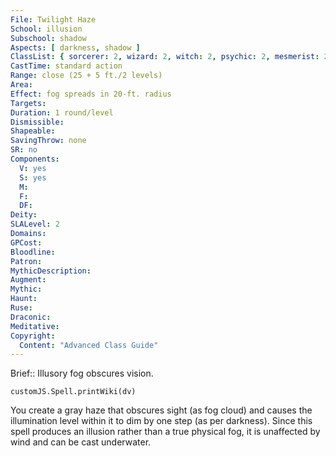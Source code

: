 ```yaml
---
File: Twilight Haze
School: illusion
Subschool: shadow
Aspects: [ darkness, shadow ]
ClassList: { sorcerer: 2, wizard: 2, witch: 2, psychic: 2, mesmerist: 2, spiritualist: 2 }
CastTime: standard action
Range: close (25 + 5 ft./2 levels)
Area: 
Effect: fog spreads in 20-ft. radius
Targets: 
Duration: 1 round/level
Dismissible: 
Shapeable: 
SavingThrow: none
SR: no
Components:
  V: yes
  S: yes
  M: 
  F: 
  DF: 
Deity: 
SLALevel: 2
Domains: 
GPCost: 
Bloodline: 
Patron: 
MythicDescription: 
Augment: 
Mythic: 
Haunt: 
Ruse: 
Draconic: 
Meditative: 
Copyright:
  Content: "Advanced Class Guide"
---
```

Brief:: Illusory fog obscures vision.

```dataviewjs
customJS.Spell.printWiki(dv)
```

You create a gray haze that obscures sight (as fog cloud) and causes the illumination level within it to dim by one step (as per darkness). Since this spell produces an illusion rather than a true physical fog, it is unaffected by wind and can be cast underwater.
